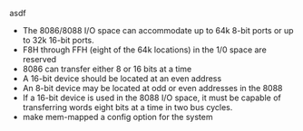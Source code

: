 asdf

* The 8086/8088 I/O space can accommodate up to 64k 8-bit ports or up to 32k 
  16-bit ports.
* F8H through FFH (eight of the 64k locations) in the 1/0 space are reserved
* 8086 can transfer either 8 or 16 bits at a time
* A 16-bit device should be located at an even address
* An 8-bit device may be located at odd or even addresses in the 8088
* If a 16-bit device is used in the 8088 I/O space, it must be capable of transferring words eight bits at a time in two bus cycles.
* make mem-mapped a config option for the system

